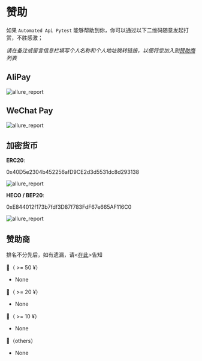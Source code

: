 # 赞助

如果 `Automated Api Pytest` 能够帮助到你，你可以通过以下二维码随意发起打赏，不胜感激；

*请在备注或留言信息栏填写个人名称和个人地址跳转链接，以便将您加入到[赞助商](/reward/#赞助商)列表*

## AliPay

<img :src="$withBase('/assets/img/ali_pay.jpg')" alt="allure_report">

## WeChat Pay

<img :src="$withBase('/assets/img/weixin_pay.jpg')" alt="allure_report">

## 加密货币

**ERC20**:

0x40D5e2304b452256afD9CE2d3d5531dc8d293138

<img :src="$withBase('/assets/img/ERC20_pay.jpg')" alt="allure_report">

**HECO / BEP20**:

0xE844012f173b7fdf3D87f783FdF67e665AF116C0

<img :src="$withBase('/assets/img/HECO_pay.jpg')" alt="allure_report">

## 赞助商

排名不分先后，如有遗漏，请<[在此](https://github.com/wu-clan/automated_api_pytest/discussions)>告知

🥇（ >= 50 ¥）

- None

🥈（ >= 20 ¥）

- None

🥉（ >= 10 ¥）

- None

🏅（others）

- None
